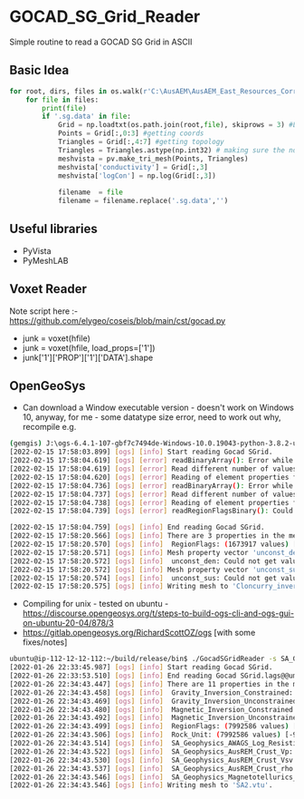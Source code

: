 # GOCAD_SG_Grid_Reader
Simple routine to read a GOCAD SG Grid in ASCII

## Basic Idea

```python
for root, dirs, files in os.walk(r'C:\AusAEM\AusAEM_East_Resources_Corridor_ GA_layer_earth_inversion\GA_gocad_sgrids'):
    for file in files:
        print(file)
        if '.sg.data' in file:
            Grid = np.loadtxt(os.path.join(root,file), skiprows = 3) #Loading the data
            Points = Grid[:,0:3] #getting coords
            Triangles = Grid[:,4:7] #getting topology
            Triangles = Triangles.astype(np.int32) # making sure the ndarray is an integer:
            meshvista = pv.make_tri_mesh(Points, Triangles)
            meshvista['conductivity'] = Grid[:,3]
            meshvista['logCon'] = np.log(Grid[:,3])
            
            filename  = file
            filename = filename.replace('.sg.data','')
 ```

## Useful libraries

- PyVista
- PyMeshLAB

## Voxet Reader
Note script here :- https://github.com/elygeo/coseis/blob/main/cst/gocad.py
- junk = voxet(hfile)
- junk = voxet(hfile, load_props=['1'])
- junk['1']['PROP']['1']['DATA'].shape

## OpenGeoSys

- Can download a Window executable version - doesn't work on Windows 10, anyway, for me - some datatype size error, need to work out why, recompile
e.g.
```bash
(gemgis) J:\ogs-6.4.1-107-gbf7c7494de-Windows-10.0.19043-python-3.8.2-utils\bin>GocadSGridReader.exe -s Cloncurry_inversions.sg -o Clonucrry_inversions.vtu
[2022-02-15 17:58:03.899] [ogs] [info] Start reading Gocad SGrid.
[2022-02-15 17:58:04.619] [ogs] [error] readBinaryArray(): Error while reading from file 'Cloncurry_inversions_unconst_sus@@'.
[2022-02-15 17:58:04.619] [ogs] [error] Read different number of values. Expected 1673917, got 517085.
[2022-02-15 17:58:04.620] [ogs] [error] Reading of element properties file 'Cloncurry_inversions_unconst_sus@@' failed.
[2022-02-15 17:58:04.736] [ogs] [error] readBinaryArray(): Error while reading from file 'Cloncurry_inversions_unconst_den@@'.
[2022-02-15 17:58:04.737] [ogs] [error] Read different number of values. Expected 1673917, got 518617.
[2022-02-15 17:58:04.738] [ogs] [error] Reading of element properties file 'Cloncurry_inversions_unconst_den@@' failed.
[2022-02-15 17:58:04.739] [ogs] [error] readRegionFlagsBinary(): Could not open file '' for input.

[2022-02-15 17:58:04.759] [ogs] [info] End reading Gocad SGrid.
[2022-02-15 17:58:20.566] [ogs] [info] There are 3 properties in the mesh:
[2022-02-15 17:58:20.570] [ogs] [info]  RegionFlags: (1673917 values) [-1, -1]
[2022-02-15 17:58:20.571] [ogs] [info] Mesh property vector 'unconst_den' is empty.
[2022-02-15 17:58:20.572] [ogs] [info]  unconst_den: Could not get value bounds for property vector.
[2022-02-15 17:58:20.572] [ogs] [info] Mesh property vector 'unconst_sus' is empty.
[2022-02-15 17:58:20.574] [ogs] [info]  unconst_sus: Could not get value bounds for property vector.
[2022-02-15 17:58:20.575] [ogs] [info] Writing mesh to 'Cloncurry_inversions.vtu'.
```



- Compiling for unix - tested on ubuntu - https://discourse.opengeosys.org/t/steps-to-build-ogs-cli-and-ogs-gui-on-ubuntu-20-04/878/3
- https://gitlab.opengeosys.org/RichardScottOZ/ogs [with some fixes/notes]

```bash
ubuntu@ip-112-12-12-112:~/build/release/bin$ ./GocadSGridReader -s SA_Geophysics_Reference_Model_SGrid.sg  -o SA2.vtu  
[2022-01-26 22:33:45.987] [ogs] [info] Start reading Gocad SGrid.
[2022-01-26 22:33:53.510] [ogs] [info] End reading Gocad SGrid.lags@@ums ZPOSITIVE END COORDAXIS_N 383 428 50
[2022-01-26 22:34:43.447] [ogs] [info] There are 11 properties in the mesh:
[2022-01-26 22:34:43.458] [ogs] [info]  Gravity_Inversion_Constrained: (7992586 values) [-99999, 3.2188799381256104]
[2022-01-26 22:34:43.469] [ogs] [info]  Gravity_Inversion_Unconstrained: (7992586 values) [-99999, 3.0738370418548584]
[2022-01-26 22:34:43.480] [ogs] [info]  Magnetic_Inversion_Constrained: (7992586 values) [-99999, 0.11462300270795822]
[2022-01-26 22:34:43.492] [ogs] [info]  Magnetic_Inversion_Unconstrained: (7992586 values) [-99999, 0.09801190346479416]
[2022-01-26 22:34:43.499] [ogs] [info]  RegionFlags: (7992586 values) [-1, 1427]
[2022-01-26 22:34:43.506] [ogs] [info]  Rock_Unit: (7992586 values) [-99999, 6]
[2022-01-26 22:34:43.514] [ogs] [info]  SA_Geophysics_AWAGS_Log_Resistivity: (7992586 values) [-99999, 3.7394332885742188]
[2022-01-26 22:34:43.522] [ogs] [info]  SA_Geophysics_AusREM_Crust_Vp: (7992586 values) [-99999, 8.297428131103516]
[2022-01-26 22:34:43.530] [ogs] [info]  SA_Geophysics_AusREM_Crust_Vsv: (7992586 values) [-99999, 4.777806758880615]
[2022-01-26 22:34:43.537] [ogs] [info]  SA_Geophysics_AusREM_Crust_rho: (7992586 values) [-99999, 3.4011118412017822]
[2022-01-26 22:34:43.546] [ogs] [info]  SA_Geophysics_Magnetotellurics_Gawler_Resistivity: (7992586 values) [-99999, 5.930550575256348]
[2022-01-26 22:34:43.546] [ogs] [info] Writing mesh to 'SA2.vtu'.
```
